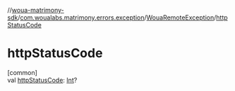 //[woua-matrimony-sdk](../../../index.md)/[com.woualabs.matrimony.errors.exception](../index.md)/[WouaRemoteException](index.md)/[httpStatusCode](http-status-code.md)

# httpStatusCode

[common]\
val [httpStatusCode](http-status-code.md): [Int](https://kotlinlang.org/api/latest/jvm/stdlib/kotlin/-int/index.html)?
